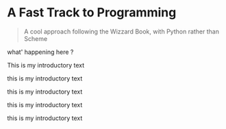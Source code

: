 # A Fast Track to Programming
> A cool approach following the Wizzard Book, with Python rather than Scheme


what' happening here ?

This is my introductory text

this is my introductory text

this is my introductory text

this is my introductory text

this is my introductory text
